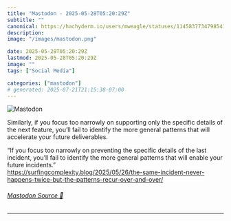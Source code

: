 ```yaml
---
title: "Mastodon - 2025-05-28T05:20:29Z"
subtitle: ""
canonical: https://hachyderm.io/users/mweagle/statuses/114583773479854103
description:
image: "/images/mastodon.png"

date: 2025-05-28T05:20:29Z
lastmod: 2025-05-28T05:20:29Z
image: ""
tags: ["Social Media"]

categories: ["mastodon"]
# generated: 2025-07-21T21:15:38-07:00
---
```

![Mastodon](/images/mastodon.png)

<p>Similarly, if you focus too narrowly on supporting only the specific details of the next feature, you’ll fail to identify the more general patterns that will accelerate your future deliverables.</p><p>“If you focus too narrowly on preventing the specific details of the last incident, you’ll fail to identify the more general patterns that will enable your future incidents.”<br /><a href="https://surfingcomplexity.blog/2025/05/26/the-same-incident-never-happens-twice-but-the-patterns-recur-over-and-over/" target="_blank" rel="nofollow noopener noreferrer" translate="no"><span class="invisible">https://</span><span class="ellipsis">surfingcomplexity.blog/2025/05</span><span class="invisible">/26/the-same-incident-never-happens-twice-but-the-patterns-recur-over-and-over/</span></a></p>


###### [Mastodon Source 🐘](https://hachyderm.io/@mweagle/114583773479854103)

___
